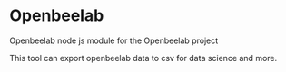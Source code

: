# Openbeelab #

Openbeelab node js module for the Openbeelab project

This tool can export openbeelab data to csv for data science and more.